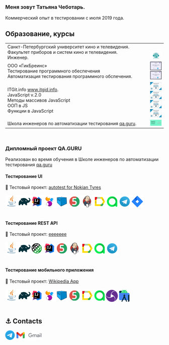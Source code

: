 ### Меня зовут Татьяна Чеботарь.

Коммерческий опыт в тестировании с июля 2019 года.

## Образование, курсы    
<table width="100%" border='0'>
    <tr> 
    <td valign="middle">Санкт-Петербургский университет кино и телевидения.</br>Факультет приборов и систем кино и телевидения.</br>Инженер.</td>
    <td width="10%" valign="bottom"><img src="/images/kit.png"></td>
    </tr>
    <tr>
    <td valign="middle">ООО «ГикБреинс»</br>
     Тестирование программного обеспечения </br> 
     Автоматизация тестирования программного обспечения.
     </td>
     <td width="10%">
          <img src="/images/certificate_chebotar.t_testing.jpeg">
          <img src="/images/certificate_chebotar.t_automationt.jpeg">
     </td>
     </tr>
     <tr>
     <td valign="middle">ITGit.info 
     <a target="_blank" href="https://itgid.info">www.itgid.info</a>.</br>
    JavaScript v.2.0</br> 
    Методы массивов JavaScript</br>
    ООП в JS </br>
    Функции в JavaScript</td>
       <td width="10%" >
        <img src="/images/js_itgid.info.png">
        <img src="/images/js_function_itgid.info.png">
        <img src="/images/js_oop_itgid.info.png">
        <img src="/images/js_array_itgid.info.png">
        </td>
    <tr><td valign="middle">Школа инженеров по автоматизации тестирования <a target="_blank" href="https://qa.guru">qa.guru</a>.</td><td width="10%" valign="bottom"><img src="/images/certificate_chebotar.t_qa.guru.png"></td></tr>
   </tr>
  </table>
  </br>
  
### Дипломный проект QA.GURU
Реализован во время обучения в Школе инженеров по автоматизации тестирования <a target="_blank" href="https://qa.guru">qa.guru</a>
#### Тестирование UI
:link: Тестовый проект: <a target="_blank" href="https://github.com/tatacheba/autotestForNokianTyres">autotest for Nokian Tyres</a></br></br>
![This is an image](/icons/Java.png)![This is an image](/icons/Gradle.png)![This is an image](/icons/Intelij_IDEA.png)![This is an image](/icons/Selenide.png)![This is an image](/icons/Selenoid.png)![This is an image](/icons/JUnit5.png)![This is an image](/icons/Jenkins.png)![This is an image](/icons/Allure_Report.png)![This is an image](/icons/AllureTestOps.png)![This is an image](/icons/Telegram.png)![This is an image](/icons/Jira.png)</br></br>

#### Тестирование REST API
:link: Тестовый проект: <a target="_blank" href="">еееееее</a></br></br>
![This is an image](/icons/Java.png)![This is an image](/icons/Gradle.png)![This is an image](/icons/Rest-Assured.png)![This is an image](/icons/Intelij_IDEA.png)![This is an image](/icons/JUnit5.png)![This is an image](/icons/Jenkins.png)![This is an image](/icons/Allure_Report.png)![This is an image](/icons/AllureTestOps.png)![This is an image](/icons/Telegram.png)</br></br>

#### Тестирование мобильного приложения
:link: Тестовый проект: <a target="_blank" href="https://github.com/tatacheba/emulatorMobileTests">Wikipedia App</a></br></br>
![This is an image](/icons/Java.png)![This is an image](/icons/Gradle.png)![This is an image](/icons/Intelij_IDEA.png)![This is an image](/icons/Selenide.png)![This is an image](/icons/Selenoid.png)![This is an image](/icons/JUnit5.png)![This is an image](/icons/Allure_Report.png)![This is an image](/icons/AllureTestOps.png)![This is an image](/icons/appium.png) ![This is an image](/icons/androidstudio.png)</br></br>

## :anchor: Contacts
<a target="_blank" href="https://t.me/tatianacheb"><img src="/icons/Logo.png" height="30" width="auto" title="t.me/tatianacheb"></a> 
<a href="mailto:tanya.cheba12@gmail.com" target="blank"><img src="/icons/logo_gmail.png" height="30" width="auto" title="My Gmail"></a>    
 
